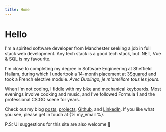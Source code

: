 ```yaml
---
title: Home
---
```


# Hello

I'm a spirited software developer from Manchester seeking a job in full stack
web development. Any tech stack is a good tech stack, but .NET, Vue & SQL is my
favourite.

I'm close to completing my degree in Software Engineering at Sheffield Hallam,
during which I undertook a 14-month placement at
[3Squared](https://3squared.com) and took a French elective module.
<em title="With Duolingo, I'm getting better every day.">Avec Duolingo, je
m'améliore tous les jours.</em>

When I'm not coding, I fiddle with my bike and mechanical keyboards. Most
evenings involve cooking and music, and I've followed Formula 1 and the
professional CS:GO scene for years.

Check out my blog [posts](/posts), [projects](/projects),
[Github](https://github.com/joshsj), and
[LinkedIn](https://uk.linkedin.com/in/joshsjuk). If you like what you see,
please get in touch at {% my_email %}.

P.S: UI suggestions for this site are also welcome 🙂
